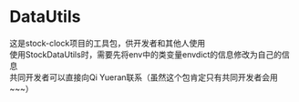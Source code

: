 # DataUtils
这是stock-clock项目的工具包，供开发者和其他人使用  
使用StockDataUtils时，需要先将env中的类变量envdict的信息修改为自己的信息  
共同开发者可以直接向Qi Yueran联系（虽然这个包肯定只有共同开发者会用~~~）